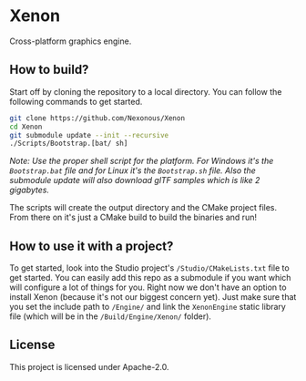# Xenon

Cross-platform graphics engine.

## How to build?

Start off by cloning the repository to a local directory. You can follow the following commands to get started.

```sh
git clone https://github.com/Nexonous/Xenon
cd Xenon
git submodule update --init --recursive
./Scripts/Bootstrap.[bat/ sh]
```

*Note: Use the proper shell script for the platform. For Windows it's the `Bootstrap.bat` file and for Linux it's the `Bootstrap.sh` file.*
*Also the submodule update will also download glTF samples which is like 2 gigabytes.*

The scripts will create the output directory and the CMake project files. From there on it's just a CMake build to build the binaries and run!

## How to use it with a project?

To get started, look into the Studio project's `/Studio/CMakeLists.txt` file to get started. You can easily add this repo as a submodule if you want which will configure
a lot of things for you. Right now we don't have an option to install Xenon (because it's not our biggest concern yet). Just make sure that you set the include path to `/Engine/` and link the `XenonEngine`
static library file (which will be in the `/Build/Engine/Xenon/` folder).

## License

This project is licensed under Apache-2.0.
